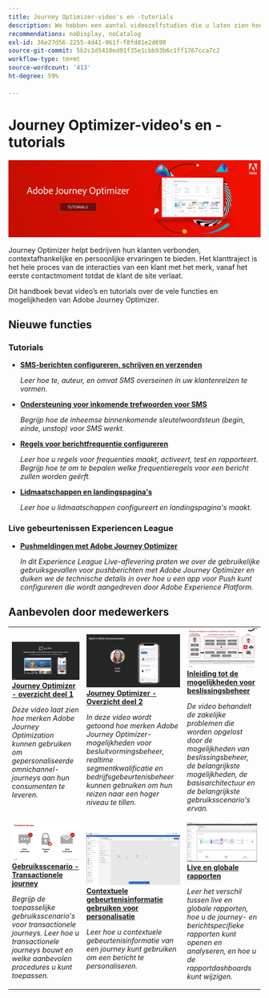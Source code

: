 ```yaml
---
title: Journey Optimizer-video's en -tutorials
description: We hebben een aantal videozelfstudies die u laten zien hoe u de voordelen van Journey Optimizer kunt benutten.
recommendations: noDisplay, noCatalog
exl-id: 36e27d56-2255-4d41-961f-f8fd01e2d698
source-git-commit: 5b2c1d5410ed91f35e1cbb93b6c1ff1767cca7c2
workflow-type: tm+mt
source-wordcount: '413'
ht-degree: 59%

---
```



# Journey Optimizer-video&#39;s en -tutorials

![](./assets/ajo-banner.png)

Journey Optimizer helpt bedrijven hun klanten verbonden, contextafhankelijke en persoonlijke ervaringen te bieden. Het klanttraject is het hele proces van de interacties van een klant met het merk, vanaf het eerste contactmoment totdat de klant de site verlaat.

Dit handboek bevat video’s en tutorials over de vele functies en mogelijkheden van Adobe Journey Optimizer.

## Nieuwe functies

### Tutorials

* **[SMS-berichten configureren, schrijven en verzenden](/help/create-messages/configure-author-and-deliver-sms-messages.md)**

   *Leer hoe te, auteur, en omvat SMS overseinen in uw klantenreizen te vormen.*

* **[Ondersteuning voor inkomende trefwoorden voor SMS](/help/create-messages/inbound-keyword-support-for-sms.md)**

   *Begrijp hoe de inheemse binnenkomende sleutelwoordsteun (begin, einde, unstop) voor SMS werkt.*

* **[Regels voor berichtfrequentie configureren](/help/administration/configure-frequency-rules.md)**

   *Leer hoe u regels voor frequenties maakt, activeert, test en rapporteert. Begrijp hoe te om te bepalen welke frequentieregels voor een bericht zullen worden geërft.*

* **[Lidmaatschappen en landingspagina&#39;s](/help/subscriptions-and-landing-pages.md)**

   *Leer hoe u lidmaatschappen configureert en landingspagina&#39;s maakt.*

### Live gebeurtenissen Experiencen League

* **[Pushmeldingen met Adobe Journey Optimizer](https://experienceleague.adobe.com/docs/experience-league-live-events/events/episodes/exl-live-episode-05-12-22.html)**

   *In dit Experience League Live-aflevering praten we over de gebruikelijke gebruiksgevallen voor pushberichten met Adobe Journey Optimizer en duiken we de technische details in over hoe u een app voor Push kunt configureren die wordt aangedreven door Adobe Experience Platform.*

## Aanbevolen door medewerkers

<table>
<tr>
  <td>
    <a href="./introduction/journey-optimizer-overview-part-1.md">
      <img alt="Journey Optimizer - Overzicht deel 1 - Omnichannel-journeys leveren (video)" src="./assets/334174.jpg"/>
    </a>
    <div>
      <a href="./introduction/journey-optimizer-overview-part-1.md">
    <strong>Journey Optimizer - overzicht deel 1  </strong>
    </a>
    </div>
    <p>
    <em>Deze video laat zien hoe merken Adobe Journey Optimization kunnen gebruiken om gepersonaliseerde omnichannel-journeys aan hun consumenten te leveren.</em>
    <p>
  </td>
    <td>
    <a href="./introduction/journey-optimizer-overview-part-2.md">
      <img alt="Journey Optimizer - Overzicht deel 2 - Omnichannel-journeys leveren (video)" src="./assets/334175.jpg"/>
    </a>
    <div>
      <a href="./introduction/journey-optimizer-overview-part-2.md">
    <strong>Journey Optimizer - Overzicht deel 2  </strong>
    </a>
    </div>
    <p>
    <em>In deze video wordt getoond hoe merken Adobe Journey Optimizer-mogelijkheden voor besluitvormingsbeheer, realtime segmentkwalificatie en bedrijfsgebeurtenisbeheer kunnen gebruiken om hun reizen naar een hoger niveau te tillen.</em>
    <p>
  </td>
  </td>
    <td>
    <a href="./decision-management/create-decisions.md">
      <img alt="Inleiding tot de mogelijkheden voor beslissingsbeheer" src="./assets/326961.jpg"/>
    </a>
    <div>
      <a href="./decision-management/create-decisions.md">
    <strong>Inleiding tot de mogelijkheden voor beslissingsbeheer </strong>
    </a>
    </div>
    <p>
    <em>De video behandelt de zakelijke problemen die worden opgelost door de mogelijkheden van beslissingsbeheer, de belangrijkste mogelijkheden, de basisarchitectuur en de belangrijkste gebruiksscenario's ervan.

</em>
    <p>
  </td>
</tr>
<tr>
  <td>
    <a href="./create-journeys/use-case-transactional-journey.md">
      <img alt="Gebruiksscenario - Transactionele journey " src="./assets/334202.jpeg"/>
    </a>
    <div>
      <a href="./create-journeys/use-case-transactional-journey.md">
    <strong>Gebruiksscenario - Transactionele journey </strong>
    </a>
    </div>
    <p>
    <em>Begrijp de toepasselijke gebruiksscenario's voor transactionele journeys. Leer hoe u transactionele journeys bouwt en welke aanbevolen procedures u kunt toepassen.</em>
    <p>
  </td>
    <td>
    <a href="./personalize-content/use-contextual-event-information-for-personalization.md">
      <img alt="Contextuele gebeurtenisinformatie gebruiken voor personalisatie" src="./assets/334165.jpg"/>
    </a>
    <div>
      <a href="./personalize-content/use-contextual-event-information-for-personalization.md">
    <strong>Contextuele gebeurtenisinformatie gebruiken voor personalisatie </strong>
    </a>
    </div>
    <p>
    <em>Leer hoe u contextuele gebeurtenisinformatie van een journey kunt gebruiken om een bericht te personaliseren.</em>
    <p>
  </td>
  </td>
    <td>
    <a href="./report-and-monitor/live-and-global-reports.md">
      <img alt="Live en globale rapporten" src="./assets/334108.jpg"/>
    </a>
    <div>
      <a href="./report-and-monitor/live-and-global-reports.md">
    <strong>Live en globale rapporten </strong>
    </a>
    </div>
    <p>
    <em>Leer het verschil tussen live en globale rapporten, hoe u de journey- en berichtspecifieke rapporten kunt openen en analyseren, en hoe u de rapportdashboards kunt wijzigen.

</em>
    <p>
  </td>
</tr>
</table>
